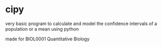 # cipy

very basic program to calculate and model the confidence intervals of a population or a mean using python 

made for BIOL0001 Quantitative Biology
